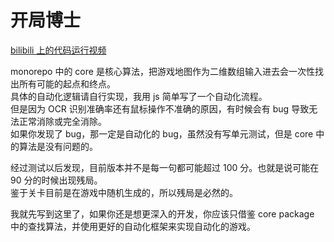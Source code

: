# 开局博士

[bilibili 上的代码运行视频](https://www.bilibili.com/video/BV1gi4y1W7qM)

monorepo 中的 core 是核心算法，把游戏地图作为二维数组输入进去会一次性找出所有可能的起点和终点。  
具体的自动化逻辑请自行实现，我用 js 简单写了一个自动化流程。  
但是因为 OCR 识别准确率还有鼠标操作不准确的原因，有时候会有 bug 导致无法正常消除或完全消除。  
如果你发现了 bug，那一定是自动化的 bug，虽然没有写单元测试，但是 core 中的算法是没有问题的。

经过测试以后发现，目前版本并不是每一句都可能超过 100 分。也就是说可能在 90 分的时候出现残局。  
鉴于关卡目前是在游戏中随机生成的，所以残局是必然的。

我就先写到这里了，如果你还是想更深入的开发，你应该只借鉴 core package 中的查找算法，并使用更好的自动化框架来实现自动化的游戏。
